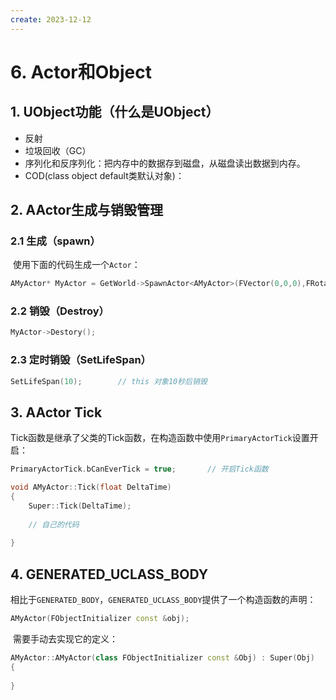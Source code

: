 ```yaml
---
create: 2023-12-12
---
```

# 6. Actor和Object

## 1. UObject功能（什么是UObject）

* 反射
* 垃圾回收（GC）
* 序列化和反序列化：把内存中的数据存到磁盘，从磁盘读出数据到内存。
* COD(class object default类默认对象)：

## 2. AActor生成与销毁管理

### 2.1 生成（spawn）

​	使用下面的代码生成一个`Actor`：

```C++
AMyActor* MyActor = GetWorld->SpawnActor<AMyActor>(FVector(0,0,0),FRotator(0,0,0));
```

### 2.2 销毁（Destroy）

```C++
MyActor->Destory();
```

### 2.3 定时销毁（SetLifeSpan）

```C++
SetLifeSpan(10);		// this 对象10秒后销毁
```

## 3. AActor Tick

​	Tick函数是继承了父类的Tick函数，在构造函数中使用`PrimaryActorTick`设置开启：

```C++
PrimaryActorTick.bCanEverTick = true;		// 开启Tick函数

void AMyActor::Tick(float DeltaTime)
{
    Super::Tick(DeltaTime);
    
    // 自己的代码
    
}
```

## 4. GENERATED_UCLASS_BODY

​	相比于`GENERATED_BODY`，`GENERATED_UCLASS_BODY`提供了一个构造函数的声明：

```C++
AMyActor(FObjectInitializer const &obj);
```

​	需要手动去实现它的定义：

```C++
AMyActor::AMyActor(class FObjectInitializer const &Obj) : Super(Obj)
{
    
}
```

